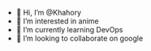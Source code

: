 - 👋 Hi, I’m @Khahory
- 👀 I’m interested in anime
- 🌱 I’m currently learning DevOps
- 💞️ I’m looking to collaborate on google

<!---
Khahory/Khahory is a ✨ special ✨ repository because its `README.md` (this file) appears on your GitHub profile.
You can click the Preview link to take a look at your changes.
--->
